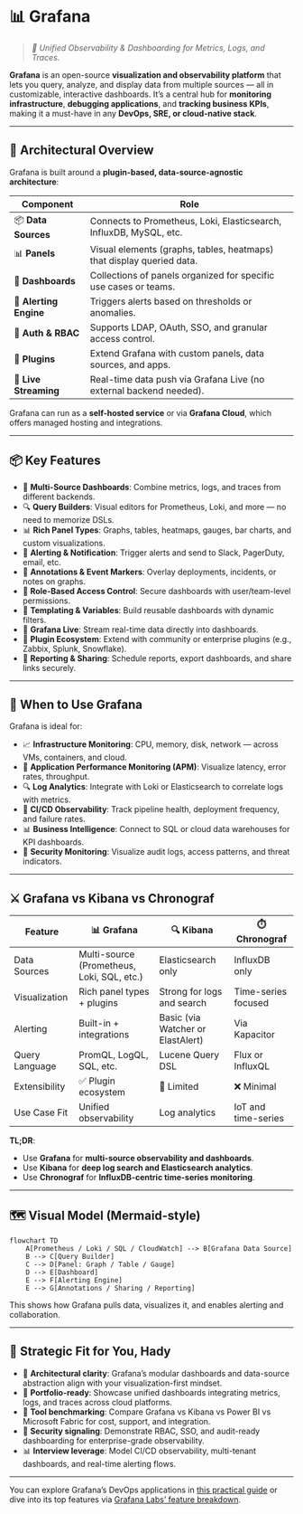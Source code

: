 # 📊 Grafana

> _📖 Unified Observability & Dashboarding for Metrics, Logs, and Traces._

**Grafana** is an open-source **visualization and observability platform** that lets you query, analyze, and display data from multiple sources — all in customizable, interactive dashboards. It’s a central hub for **monitoring infrastructure**, **debugging applications**, and **tracking business KPIs**, making it a must-have in any **DevOps, SRE, or cloud-native stack**.

---

## 🧠 Architectural Overview

Grafana is built around a **plugin-based, data-source-agnostic architecture**:

| Component              | Role                                                                  |
| ---------------------- | --------------------------------------------------------------------- |
| 📦 **Data Sources**    | Connects to Prometheus, Loki, Elasticsearch, InfluxDB, MySQL, etc.    |
| 📊 **Panels**          | Visual elements (graphs, tables, heatmaps) that display queried data. |
| 🧩 **Dashboards**      | Collections of panels organized for specific use cases or teams.      |
| 🔔 **Alerting Engine** | Triggers alerts based on thresholds or anomalies.                     |
| 🔐 **Auth & RBAC**     | Supports LDAP, OAuth, SSO, and granular access control.               |
| 🧰 **Plugins**         | Extend Grafana with custom panels, data sources, and apps.            |
| 📡 **Live Streaming**  | Real-time data push via Grafana Live (no external backend needed).    |

Grafana can run as a **self-hosted service** or via **Grafana Cloud**, which offers managed hosting and integrations.

---

## 📦 Key Features

- 🧬 **Multi-Source Dashboards**: Combine metrics, logs, and traces from different backends.
- 🔍 **Query Builders**: Visual editors for Prometheus, Loki, and more — no need to memorize DSLs.
- 📊 **Rich Panel Types**: Graphs, tables, heatmaps, gauges, bar charts, and custom visualizations.
- 🔔 **Alerting & Notification**: Trigger alerts and send to Slack, PagerDuty, email, etc.
- 🧪 **Annotations & Event Markers**: Overlay deployments, incidents, or notes on graphs.
- 🔐 **Role-Based Access Control**: Secure dashboards with user/team-level permissions.
- 🧱 **Templating & Variables**: Build reusable dashboards with dynamic filters.
- 📡 **Grafana Live**: Stream real-time data directly into dashboards.
- 🧰 **Plugin Ecosystem**: Extend with community or enterprise plugins (e.g., Zabbix, Splunk, Snowflake).
- 📁 **Reporting & Sharing**: Schedule reports, export dashboards, and share links securely.

---

## 🚀 When to Use Grafana

Grafana is ideal for:

- 📈 **Infrastructure Monitoring**: CPU, memory, disk, network — across VMs, containers, and cloud.
- 🧰 **Application Performance Monitoring (APM)**: Visualize latency, error rates, throughput.
- 🔍 **Log Analytics**: Integrate with Loki or Elasticsearch to correlate logs with metrics.
- 🧪 **CI/CD Observability**: Track pipeline health, deployment frequency, and failure rates.
- 📊 **Business Intelligence**: Connect to SQL or cloud data warehouses for KPI dashboards.
- 🔐 **Security Monitoring**: Visualize audit logs, access patterns, and threat indicators.

---

## ⚔️ Grafana vs Kibana vs Chronograf

| Feature        | 📊 **Grafana**                             | 🔍 **Kibana**                     | ⏱️ **Chronograf**   |
| -------------- | ------------------------------------------ | --------------------------------- | ------------------- |
| Data Sources   | Multi-source (Prometheus, Loki, SQL, etc.) | Elasticsearch only                | InfluxDB only       |
| Visualization  | Rich panel types + plugins                 | Strong for logs and search        | Time-series focused |
| Alerting       | Built-in + integrations                    | Basic (via Watcher or ElastAlert) | Via Kapacitor       |
| Query Language | PromQL, LogQL, SQL, etc.                   | Lucene Query DSL                  | Flux or InfluxQL    |
| Extensibility  | ✅ Plugin ecosystem                        | 🔶 Limited                        | ❌ Minimal          |
| Use Case Fit   | Unified observability                      | Log analytics                     | IoT and time-series |

**TL;DR**:

- Use **Grafana** for **multi-source observability and dashboards**.
- Use **Kibana** for **deep log search and Elasticsearch analytics**.
- Use **Chronograf** for **InfluxDB-centric time-series monitoring**.

---

## 🗺️ Visual Model (Mermaid-style)

```mermaid
flowchart TD
    A[Prometheus / Loki / SQL / CloudWatch] --> B[Grafana Data Source]
    B --> C[Query Builder]
    C --> D[Panel: Graph / Table / Gauge]
    D --> E[Dashboard]
    E --> F[Alerting Engine]
    E --> G[Annotations / Sharing / Reporting]
```

This shows how Grafana pulls data, visualizes it, and enables alerting and collaboration.

---

## 🧩 Strategic Fit for You, Hady

- 🧠 **Architectural clarity**: Grafana’s modular dashboards and data-source abstraction align with your visualization-first mindset.
- 📁 **Portfolio-ready**: Showcase unified dashboards integrating metrics, logs, and traces across cloud platforms.
- 🧪 **Tool benchmarking**: Compare Grafana vs Kibana vs Power BI vs Microsoft Fabric for cost, support, and integration.
- 🔐 **Security signaling**: Demonstrate RBAC, SSO, and audit-ready dashboarding for enterprise-grade observability.
- 📊 **Interview leverage**: Model CI/CD observability, multi-tenant dashboards, and real-time alerting flows.

---

You can explore Grafana’s DevOps applications in [this practical guide](https://www.eyer.ai/blog/grafana-for-devops-a-practical-guide/) or dive into its top features via [Grafana Labs’ feature breakdown](https://grafana.com/blog/2023/07/14/celebrating-grafana-10-top-10-grafana-features-you-need-to-know-about/).
